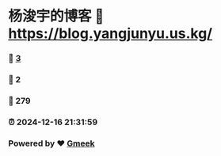 # 杨浚宇的博客 :link: https://blog.yangjunyu.us.kg/ 
### :page_facing_up: [3](https://blog.yangjunyu.us.kg//tag.html) 
### :speech_balloon: 2 
### :hibiscus: 279 
### :alarm_clock: 2024-12-16 21:31:59 
### Powered by :heart: [Gmeek](https://github.com/Meekdai/Gmeek)
